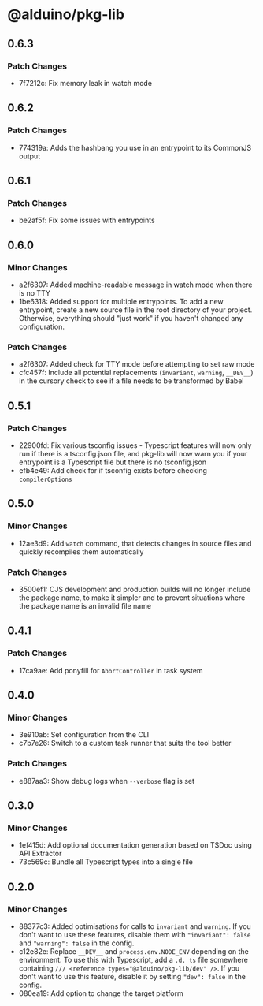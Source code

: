 # @alduino/pkg-lib

## 0.6.3

### Patch Changes

-   7f7212c: Fix memory leak in watch mode

## 0.6.2

### Patch Changes

-   774319a: Adds the hashbang you use in an entrypoint to its CommonJS output

## 0.6.1

### Patch Changes

-   be2af5f: Fix some issues with entrypoints

## 0.6.0

### Minor Changes

-   a2f6307: Added machine-readable message in watch mode when there is no TTY
-   1be6318: Added support for multiple entrypoints. To add a new entrypoint, create a new source file in the root directory of your
    project. Otherwise, everything should "just work" if you haven't changed any configuration.

### Patch Changes

-   a2f6307: Added check for TTY mode before attempting to set raw mode
-   cfc457f: Include all potential replacements (`invariant`, `warning`, `__DEV__`) in the cursory check to see if a file needs to be transformed by Babel

## 0.5.1

### Patch Changes

-   22900fd: Fix various tsconfig issues - Typescript features will now only run if there is a tsconfig.json file,
    and pkg-lib will now warn you if your entrypoint is a Typescript file but there is no tsconfig.json
-   efb4e49: Add check for if tsconfig exists before checking `compilerOptions`

## 0.5.0

### Minor Changes

-   12ae3d9: Add `watch` command, that detects changes in source files and quickly recompiles them automatically

### Patch Changes

-   3500ef1: CJS development and production builds will no longer include the package name, to make it simpler and to prevent situations where the package name is an invalid file name

## 0.4.1

### Patch Changes

-   17ca9ae: Add ponyfill for `AbortController` in task system

## 0.4.0

### Minor Changes

-   3e910ab: Set configuration from the CLI
-   c7b7e26: Switch to a custom task runner that suits the tool better

### Patch Changes

-   e887aa3: Show debug logs when `--verbose` flag is set

## 0.3.0

### Minor Changes

-   1ef415d: Add optional documentation generation based on TSDoc using API Extractor
-   73c569c: Bundle all Typescript types into a single file

## 0.2.0

### Minor Changes

-   88377c3: Added optimisations for calls to `invariant` and `warning`. If you don't want to use these features, disable them
    with `"invariant": false` and `"warning": false` in the config.
-   c12e82e: Replace `__DEV__` and `process.env.NODE_ENV` depending on the environment. To use this with Typescript, add a
    `.d. ts` file somewhere containing `/// <reference types="@alduino/pkg-lib/dev" />`. If you don't want to use this
    feature, disable it by setting `"dev": false` in the config.
-   080ea19: Add option to change the target platform
